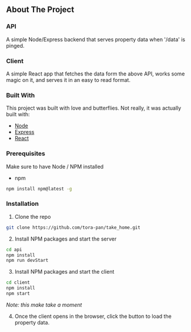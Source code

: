 ## About The Project

### API

A simple Node/Express backend that serves property data when '/data' is pinged.

### Client

A simple React app that fetches the data form the above API, works some magic on it, and serves it in an easy to read format.

### Built With

This project was built with love and butterflies. Not really, it was actually built with:

* [Node](https://nodejs.org/en/)
* [Express](https://express.com/)
* [React](https://reactjs.org/)

### Prerequisites

Make sure to have Node / NPM installed

* npm

``` sh
npm install npm@latest -g
```

### Installation

1. Clone the repo

``` sh
git clone https://github.com/tora-pan/take_home.git
```

2. Install NPM packages and start the server

``` sh
cd api
npm install
npm run devStart
```

3. Install NPM packages and start the client

``` sh
cd client
npm install
npm start
```

*Note: this make take a moment*

4. Once the client opens in the browser, click the button to load the property data.